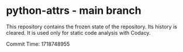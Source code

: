 # python-attrs - main branch

This repository contains the frozen state of the repository.
Its history is cleared. It is used only for static code
analysis with Codacy.

Commit Time: 1718748955